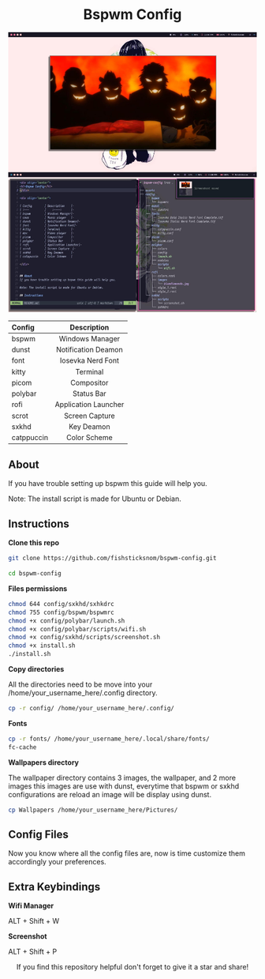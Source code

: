 <div align="center">
<h1>Bspwm Config</h1>
</div>

<div align="center">
<img src="./assets/screenshot.jpg" alt="bspwm config" width="800" />
<br/>
</div>


<div align="center">

| Config        | Description         | 
| :---          |    :----:           | 
| bspwm         | Windows Manager     | 
| dunst         | Notification Deamon | 
| font          | Iosevka Nerd Font   | 
| kitty         | Terminal            | 
| picom         | Compositor          | 
| polybar       | Status Bar          | 
| rofi          | Application Launcher| 
| scrot         | Screen Capture      | 
| sxkhd         | Key Deamon          | 
| catppuccin    | Color Scheme        |

</div>


## About
If you have trouble setting up bspwm this guide will help you.

Note: The install script is made for Ubuntu or Debian.

## Instructions

**Clone this repo**

```bash
git clone https://github.com/fishsticksnom/bspwm-config.git
```

```bash
cd bspwm-config
```


**Files permissions**



``` bash
chmod 644 config/sxkhd/sxhkdrc
chmod 755 config/bspwm/bspwmrc
chmod +x config/polybar/launch.sh
chmod +x config/polybar/scripts/wifi.sh
chmod +x config/sxkhd/scripts/screenshot.sh
chmod +x install.sh
./install.sh
````



**Copy directories**

All the directories need to be move into your /home/your_username_here/.config directory.

```bash
cp -r config/ /home/your_username_here/.config/
```

**Fonts**

```bash
cp -r fonts/ /home/your_username_here/.local/share/fonts/
fc-cache
```


**Wallpapers directory**

The wallpaper directory contains 3 images, the wallpaper, and 2 more images this images are use with dunst, everytime that bspwm or sxkhd configurations are reload an image will be display using dunst.

```bash
cp Wallpapers /home/your_username_here/Pictures/
```


## Config Files

Now you know where all the config files are, now is time customize them accordingly your preferences.


## Extra Keybindings

**Wifi Manager**

ALT + Shift + W


**Screenshot**

ALT + Shift + P


<p align="center">If you find this repository helpful don't forget to give it a star and share!</p>


